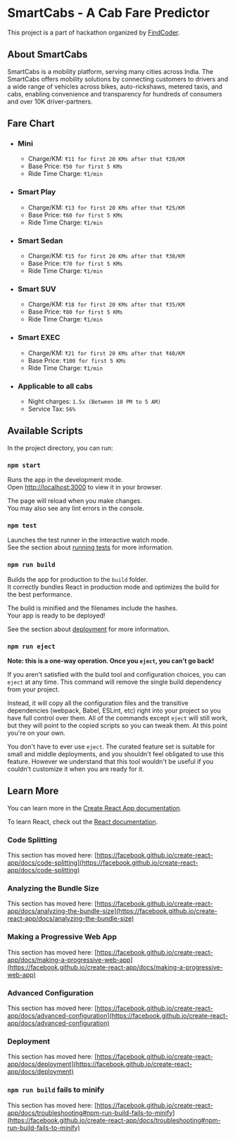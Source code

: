 # SmartCabs - A Cab Fare Predictor

This project is a part of hackathon organized by [FindCoder](https://www.findcoder.io/challenges/build-a-cab-fare-predictor/631cb1aeef470184194e06b5).

## About SmartCabs
SmartCabs is a mobility platform, serving many cities across India. The SmartCabs offers mobility solutions by connecting customers to drivers and a wide range of vehicles across bikes, auto-rickshaws, metered taxis, and cabs, enabling convenience and transparency for hundreds of consumers and over 10K driver-partners.

## Fare Chart
- ### Mini
  - Charge/KM: `₹11 for first 20 KMs after that ₹20/KM`
  - Base Price: `₹50 for first 5 KMs`
  - Ride Time Charge: `₹1/min`
- ### Smart Play
  - Charge/KM: `₹13 for first 20 KMs after that ₹25/KM`
  - Base Price: `₹60 for first 5 KMs`
  - Ride Time Charge: `₹1/min`
- ### Smart Sedan
  - Charge/KM: `₹15 for first 20 KMs after that ₹30/KM`
  - Base Price: `₹70 for first 5 KMs`
  - Ride Time Charge: `₹1/min`
- ### Smart SUV
  - Charge/KM: `₹18 for first 20 KMs after that ₹35/KM`
  - Base Price: `₹80 for first 5 KMs`
  - Ride Time Charge: `₹1/min`
- ### Smart EXEC
  - Charge/KM: `₹21 for first 20 KMs after that ₹40/KM`
  - Base Price: `₹100 for first 5 KMs`
  - Ride Time Charge: `₹1/min`
- ### Applicable to all cabs
  - Night charges: `1.5x (Between 10 PM to 5 AM)`
  - Service Tax: `56%`

## Available Scripts

In the project directory, you can run:

### `npm start`

Runs the app in the development mode.\
Open [http://localhost:3000](http://localhost:3000) to view it in your browser.

The page will reload when you make changes.\
You may also see any lint errors in the console.

### `npm test`

Launches the test runner in the interactive watch mode.\
See the section about [running tests](https://facebook.github.io/create-react-app/docs/running-tests) for more information.

### `npm run build`

Builds the app for production to the `build` folder.\
It correctly bundles React in production mode and optimizes the build for the best performance.

The build is minified and the filenames include the hashes.\
Your app is ready to be deployed!

See the section about [deployment](https://facebook.github.io/create-react-app/docs/deployment) for more information.

### `npm run eject`

**Note: this is a one-way operation. Once you `eject`, you can't go back!**

If you aren't satisfied with the build tool and configuration choices, you can `eject` at any time. This command will remove the single build dependency from your project.

Instead, it will copy all the configuration files and the transitive dependencies (webpack, Babel, ESLint, etc) right into your project so you have full control over them. All of the commands except `eject` will still work, but they will point to the copied scripts so you can tweak them. At this point you're on your own.

You don't have to ever use `eject`. The curated feature set is suitable for small and middle deployments, and you shouldn't feel obligated to use this feature. However we understand that this tool wouldn't be useful if you couldn't customize it when you are ready for it.

## Learn More

You can learn more in the [Create React App documentation](https://facebook.github.io/create-react-app/docs/getting-started).

To learn React, check out the [React documentation](https://reactjs.org/).

### Code Splitting

This section has moved here: [https://facebook.github.io/create-react-app/docs/code-splitting](https://facebook.github.io/create-react-app/docs/code-splitting)

### Analyzing the Bundle Size

This section has moved here: [https://facebook.github.io/create-react-app/docs/analyzing-the-bundle-size](https://facebook.github.io/create-react-app/docs/analyzing-the-bundle-size)

### Making a Progressive Web App

This section has moved here: [https://facebook.github.io/create-react-app/docs/making-a-progressive-web-app](https://facebook.github.io/create-react-app/docs/making-a-progressive-web-app)

### Advanced Configuration

This section has moved here: [https://facebook.github.io/create-react-app/docs/advanced-configuration](https://facebook.github.io/create-react-app/docs/advanced-configuration)

### Deployment

This section has moved here: [https://facebook.github.io/create-react-app/docs/deployment](https://facebook.github.io/create-react-app/docs/deployment)

### `npm run build` fails to minify

This section has moved here: [https://facebook.github.io/create-react-app/docs/troubleshooting#npm-run-build-fails-to-minify](https://facebook.github.io/create-react-app/docs/troubleshooting#npm-run-build-fails-to-minify)
